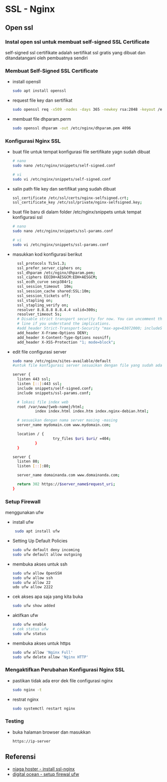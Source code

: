 # SSL - Nginx

## Open ssl 

### Instal open ssl untuk membuat self-signed SSL Certificate 

self-signed ssl certifikate adalah sertifikat ssl gratis yang dibuat dan ditandatangani oleh pembuatnya sendiri

### Membuat Self-Signed SSL Certificate

- install opensll

    ```bash
    sudo apt install openssl
    ```
- request file key dan sertifikat 
  
    ```bash
    sudo openssl req -x509 -nodes -days 365 -newkey rsa:2048 -keyout /etc/ssl/private/nginx-selfsigned.key -out /etc/ssl/certs/nginx-selfsigned.crt
    ```
- membuat file dhparam.perm
  ```bash
  sudo openssl dhparam -out /etc/nginx/dhparam.pem 4096
  ```
### Konfigurasi Nginx SSL
- buat file untuk tempat konfigurasi file sertifikate yagn sudah dibuat
  
  ```bash
  # nano
  sudo nano /etc/nginx/snippets/self-signed.conf

  # vi
  sudo vi /etc/nginx/snippets/self-signed.conf
  ``` 

- salin path file key dan sertifikat yang sudah dibuat 
    
    ```bash
    ssl_certificate /etc/ssl/certs/nginx-selfsigned.crt;
    ssl_certificate_key /etc/ssl/private/nginx-selfsigned.key;
    ```
- buat file baru di dalam folder /etc/nginx/snippets untuk tempat konfigurasi ssl 
  ```bash
  # nano
  sudo nano /etc/nginx/snippets/ssl-params.conf
  
  # vi
  sudo vi /etc/nginx/snippets/ssl-params.conf
  ```
- masukkan kod konfigurasi berikut
  ```bash
    ssl_protocols TLSv1.3;
    ssl_prefer_server_ciphers on;
    ssl_dhparam /etc/nginx/dhparam.pem;
    ssl_ciphers EECDH+AESGCM:EDH+AESGCM;
    ssl_ecdh_curve secp384r1;
    ssl_session_timeout  10m;
    ssl_session_cache shared:SSL:10m;
    ssl_session_tickets off;
    ssl_stapling on;
    ssl_stapling_verify on;
    resolver 8.8.8.8 8.8.4.4 valid=300s;
    resolver_timeout 5s;
    # Disable strict transport security for now. You can uncomment the following
    # line if you understand the implications.
    #add_header Strict-Transport-Security "max-age=63072000; includeSubDomains; preload";
    add_header X-Frame-Options DENY;
    add_header X-Content-Type-Options nosniff;
    add_header X-XSS-Protection "1; mode=block";
  ```
- edit file configurasi server 
  ```bash
  sudo nano /etc/nginx/sites-available/default
  #untuk file konfigurasi server sesuaikan dengan file yang sudah ada
  ```
  ```bash
  server {
    listen 443 ssl;
    listen [::]:443 ssl;
    include snippets/self-signed.conf;
    include snippets/ssl-params.conf;

    # lokasi file index web
    root /var/www/{web-name}/html;
            index index.html index.htm index.nginx-debian.html;

    # sesuaikan dengan nama server masing -masing
    server_name mydomain.com www.mydomain.com;

    location / {
                    try_files $uri $uri/ =404;
            }
    }

  server {
    listen 80;
    listen [::]:80;

    server_name domainanda.com www.domainanda.com;

    return 302 https://$server_name$request_uri;
  }
  ```
### Setup Firewall

menggunakan ufw

- install ufw
  
  ```bash
   sudo apt install ufw
  ```
- Setting Up Default Policies
  
  ```bash
  sudo ufw default deny incoming
  sudo ufw default allow outgoing
  ```
- membuka akses untuk ssh
  ```bash
  sudo ufw allow OpenSSH
  sudo ufw allow ssh
  sudo ufw allow 22
  udo ufw allow 2222
  ```
- cek akses apa saja yang kita buka
  ```bash
  sudo ufw show added
  ```
- aktifkan ufw
  ```bash
  sudo ufw enable
  # cek status ufw
  sudo ufw status
  ```
- membuka akses untuk https
    ```bash
    sudo ufw allow 'Nginx Full'
    sudo ufw delete allow 'Nginx HTTP'
    ```
### Mengaktifkan Perubahan Konfigurasi Nginx SSL
- pastikan tidak ada eror dek file configurasi nginx
  ```bash
  sudo nginx -t
  ```
- restrat nginx
  ```bash
  sudo systemctl restart nginx
  ```
### Testing
- buka halaman browser dan masukkan 
  ```bash
  https://ip-server
  ```

## Referensi
 * [niaga hoster - install ssl-nginx](https://www.niagahoster.co.id/blog/install-nginx-ssl/)
 * [digital ocean - setup firewal ufw](https://www.digitalocean.com/community/tutorials/how-to-set-up-a-firewall-with-ufw-on-ubuntu)